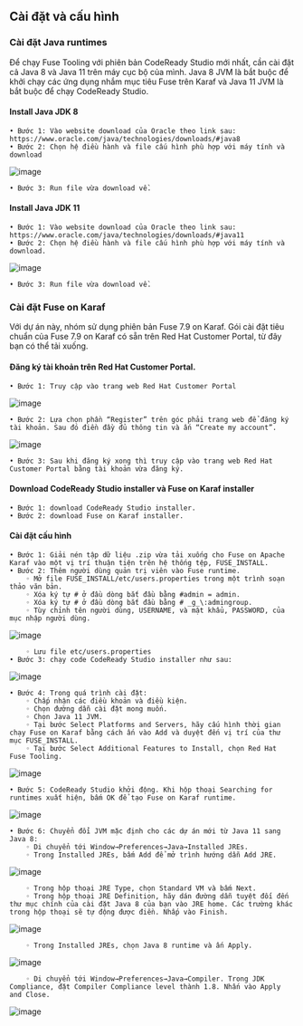## Cài đặt và cấu hình
### Cài đặt Java runtimes
Để chạy Fuse Tooling với phiên bản CodeReady Studio mới nhất, cần cài đặt cả Java 8 và Java 11 trên máy cục bộ của mình. Java 8 JVM là bắt buộc để khởi chạy các ứng dụng nhắm mục tiêu Fuse trên Karaf và Java 11 JVM là bắt buộc để chạy CodeReady Studio.
#### Install Java JDK 8
    • Bước 1: Vào website download của Oracle theo link sau: https://www.oracle.com/java/technologies/downloads/#java8
    • Bước 2: Chọn hệ điều hành và file cấu hình phù hợp với máy tính và download
![image](https://user-images.githubusercontent.com/55309128/148740034-3b001003-74aa-45df-b1df-245fc09ffea3.png)

    • Bước 3: Run file vừa download về.
#### Install Java JDK 11
    • Bước 1: Vào website download của Oracle theo link sau: https://www.oracle.com/java/technologies/downloads/#java11
    • Bước 2: Chọn hệ điều hành và file cấu hình phù hợp với máy tính và download.
![image](https://user-images.githubusercontent.com/55309128/148740214-c9bd586a-5ac5-41ce-b68b-6b177766d193.png)

    • Bước 3: Run file vừa download về.
### Cài đặt Fuse on Karaf
Với dự án này, nhóm sử dụng phiên bản Fuse 7.9 on Karaf. Gói cài đặt tiêu chuẩn của Fuse 7.9 on Karaf có sẵn trên Red Hat Customer Portal, từ đây bạn có thể tải xuống.
#### Đăng ký tài khoản trên Red Hat Customer Portal.
    • Bước 1: Truy cập vào trang web Red Hat Customer Portal
![image](https://user-images.githubusercontent.com/55309128/148740270-9a23b0aa-3f60-4e99-8c9f-804b14b2a5a4.png)

    • Bước 2: Lựa chọn phần “Register” trên góc phải trang web để đăng ký tài khoản. Sau đó điền đầy đủ thông tin và ấn “Create my account”.
![image](https://user-images.githubusercontent.com/55309128/148740305-8f221062-bd28-452c-9440-65b1c64d0d40.png)

    • Bước 3: Sau khi đăng ký xong thì truy cập vào trang web Red Hat Customer Portal bằng tài khoản vừa đăng ký.
#### Download CodeReady Studio installer và Fuse on Karaf installer
    • Bước 1: download CodeReady Studio installer.
    • Bước 2: download Fuse on Karaf installer.
#### Cài đặt cấu hình
    • Bước 1: Giải nén tập dữ liệu .zip vừa tải xuống cho Fuse on Apache Karaf vào một vị trí thuận tiện trên hệ thống tệp, FUSE_INSTALL.
    • Bước 2: Thêm người dùng quản trị viên vào Fuse runtime.
        ◦ Mở file FUSE_INSTALL/etc/users.properties trong một trình soạn thảo văn bản.
        ◦ Xóa ký tự # ở đầu dòng bắt đầu bằng #admin = admin.
        ◦ Xóa ký tự # ở đầu dòng bắt đầu bằng # _g_\:admingroup.
        ◦ Tùy chỉnh tên người dùng, USERNAME, và mật khẩu, PASSWORD, của mục nhập người dùng.
![image](https://user-images.githubusercontent.com/55309128/148740353-b83b2d1a-356a-41cc-b354-918c33cd170a.png)

        ◦ Lưu file etc/users.properties
    • Bước 3: chạy code CodeReady Studio installer như sau:
![image](https://user-images.githubusercontent.com/55309128/148740369-f532d630-6a31-4c2e-9f43-957572eabe79.png)

    • Bước 4: Trong quá trình cài đặt:
        ◦ Chấp nhận các điều khoản và điều kiện.
        ◦ Chọn đường dẫn cài đặt mong muốn.
        ◦ Chọn Java 11 JVM.
        ◦ Tại bước Select Platforms and Servers, hãy cấu hình thời gian chạy Fuse on Karaf bằng cách ấn vào Add và duyệt đến vị trí của thư mục FUSE_INSTALL.
        ◦ Tại bước Select Additional Features to Install, chọn Red Hat Fuse Tooling.
![image](https://user-images.githubusercontent.com/55309128/148740389-3c76f008-0074-449e-b7ef-1d678190f913.png)

    • Bước 5: CodeReady Studio khởi động. Khi hộp thoại Searching for runtimes xuất hiện, bấm OK để tạo Fuse on Karaf runtime.
![image](https://user-images.githubusercontent.com/55309128/148740414-2058ce38-a79e-4eda-9317-f8cf2d4fca5b.png)

    • Bước 6: Chuyển đổi JVM mặc định cho các dự án mới từ Java 11 sang Java 8:
        ◦ Di chuyển tới Window→Preferences→Java→Installed JREs.
        ◦ Trong Installed JREs, bấm Add để mở trình hướng dẫn Add JRE.
![image](https://user-images.githubusercontent.com/55309128/148740442-300ac6fc-00e5-4993-a429-db945a688b83.png)

        ◦ Trong hộp thoại JRE Type, chọn Standard VM và bấm Next.
        ◦ Trong hộp thoại JRE Definition, hãy dán đường dẫn tuyệt đối đến thư mục chính của cài đặt Java 8 của bạn vào JRE home. Các trường khác trong hộp thoại sẽ tự động được điền. Nhấp vào Finish.
![image](https://user-images.githubusercontent.com/55309128/148740472-7aff3161-6c01-4e95-85ca-be7f0daf9b3b.png)

        ◦ Trong Installed JREs, chọn Java 8 runtime và ấn Apply.
![image](https://user-images.githubusercontent.com/55309128/148740500-5f6ca330-69f9-4e86-84ba-1170ccfc0074.png)

        ◦ Di chuyển tới Window→Preferences→Java→Compiler. Trong JDK Compliance, đặt Compiler Compliance level thành 1.8. Nhấn vào Apply and Close.
![image](https://user-images.githubusercontent.com/55309128/148740527-1a34cd15-3315-4426-9436-639f74530663.png)

